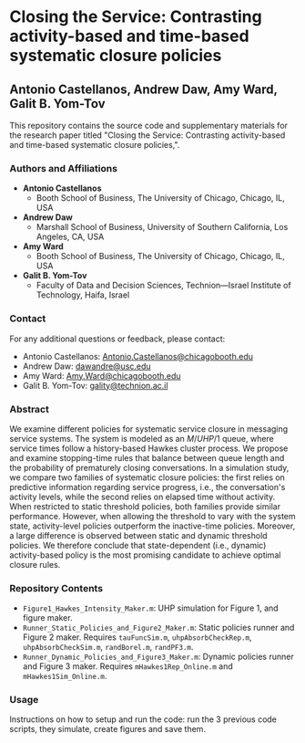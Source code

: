 # Closing the Service: Contrasting activity-based and time-based systematic closure policies
## Antonio Castellanos, Andrew Daw, Amy Ward, Galit B. Yom-Tov

This repository contains the source code and supplementary materials for the research paper titled "Closing the Service: Contrasting activity-based and time-based systematic closure policies,".

### Authors and Affiliations
- **Antonio Castellanos**
  - Booth School of Business, The University of Chicago, Chicago, IL, USA
- **Andrew Daw**
  - Marshall School of Business, University of Southern California, Los Angeles, CA, USA
- **Amy Ward**
  - Booth School of Business, The University of Chicago, Chicago, IL, USA
- **Galit B. Yom-Tov**
  - Faculty of Data and Decision Sciences, Technion—Israel Institute of Technology, Haifa, Israel

### Contact
For any additional questions or feedback, please contact:
- Antonio Castellanos: [Antonio.Castellanos@chicagobooth.edu](mailto:Antono.Castellanos@chicagobooth.edu)
- Andrew Daw: [dawandre@usc.edu](mailto:dawandre@usc.edu)
- Amy Ward: [Amy.Ward@chicagobooth.edu](mailto:Amy.Ward@chicagobooth.edu)
- Galit B. Yom-Tov: [gality@technion.ac.il](mailto:gality@technion.ac.il)



### Abstract
We examine different policies for systematic service closure in messaging service systems. The system is modeled as an $M/UHP/1$ queue, where service times follow a history-based Hawkes cluster process. We propose and examine stopping-time rules that balance between queue length and the probability of prematurely closing conversations. In a  simulation study, we compare two families of systematic closure policies: the first relies on predictive information regarding service progress, i.e., the conversation's activity levels, while the second relies on elapsed time without activity. When restricted to static threshold policies, both families provide similar performance. However, when allowing the threshold to vary with the system state, activity-level policies outperform the inactive-time policies. 
Moreover, a large difference is observed between static and dynamic threshold policies. We therefore conclude that state-dependent (i.e., dynamic) activity-based policy is the most promising candidate to achieve optimal closure rules.

### Repository Contents
- `Figure1_Hawkes_Intensity_Maker.m`: UHP simulation for Figure 1, and figure maker. 
- `Runner_Static_Policies_and_Figure2_Maker.m`: Static policies runner and Figure 2 maker. Requires `tauFuncSim.m`, `uhpAbsorbCheckRep.m`, `uhpAbsorbCheckSim.m`, `randBorel.m`, `randPF3.m`.
- `Runner_Dynamic_Policies_and_Figure3_Maker.m`: Dynamic policies runner and Figure 3 maker. Requires `mHawkes1Rep_Online.m` and `mHawkes1Sim_Online.m`.

### Usage
Instructions on how to setup and run the code: run the 3 previous code scripts, they simulate, create figures and save them. 



